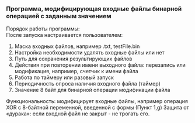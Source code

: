 ### Программа, модифицирующая входные файлы бинарной операцией с заданным значением
Порядок работы программы:  
После запуска настраивается пользователем:  
1. Маска входных файлов, например .txt, testFile.bin
2. Настройка необходимости удалять входные файлы или нет
3. Путь для сохранения результирующих файлов
4. Действия при повторении имени выходного файла: перезапись или
модификация, например, счетчик к имени файла
5. Работа по таймеру или разовый запуск
6. Периодичность опроса наличия входного файла (таймер)
7. Значение 8 байт для бинарной операции модификации файла
   
Функциональность: модифицирует входные файлы, например операция XOR с 8-байтной переменной, введенной с формы (Пункт 1,g)
Защита от «дурака»: если входной файл не закрыт - не трогать его.
